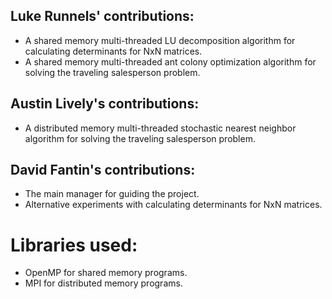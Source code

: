 ## Luke Runnels' contributions:
  - A shared memory multi-threaded LU decomposition algorithm for calculating determinants for NxN matrices.
  - A shared memory multi-threaded ant colony optimization algorithm for solving the traveling salesperson problem.
  
## Austin Lively's contributions:
  - A distributed memory multi-threaded stochastic nearest neighbor algorithm for solving the traveling salesperson problem.

## David Fantin's contributions:
  - The main manager for guiding the project.
  - Alternative experiments with calculating determinants for NxN matrices.

# Libraries used:
  - OpenMP for shared memory programs.
  - MPI for distributed memory programs.
